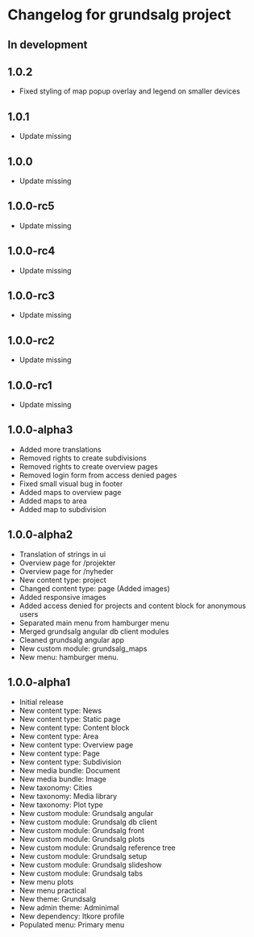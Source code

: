 # Changelog for grundsalg project

## In development

## 1.0.2
* Fixed styling of map popup overlay and legend on smaller devices 

## 1.0.1
* Update missing

## 1.0.0
* Update missing

## 1.0.0-rc5
* Update missing

## 1.0.0-rc4
* Update missing

## 1.0.0-rc3
* Update missing

## 1.0.0-rc2
* Update missing

## 1.0.0-rc1
* Update missing

## 1.0.0-alpha3
* Added more translations
* Removed rights to create subdivisions
* Removed rights to create overview pages
* Removed login form from access denied pages
* Fixed small visual bug in footer
* Added maps to overview page
* Added maps to area
* Added map to subdivision

## 1.0.0-alpha2
* Translation of strings in ui
* Overview page for /projekter
* Overview page for /nyheder
* New content type: project
* Changed content type: page (Added images)
* Added responsive images
* Added access denied for projects and content block for anonymous users
* Separated main menu from hamburger menu
* Merged grundsalg angular db client modules
* Cleaned grundsalg angular app
* New custom module: grundsalg_maps
* New menu: hamburger menu.

## 1.0.0-alpha1
* Initial release
* New content type: News
* New content type: Static page
* New content type: Content block
* New content type: Area
* New content type: Overview page
* New content type: Page
* New content type: Subdivision
* New media bundle: Document
* New media bundle: Image
* New taxonomy: Cities
* New taxonomy: Media library
* New taxonomy: Plot type
* New custom module: Grundsalg angular
* New custom module: Grundsalg db client
* New custom module: Grundsalg front
* New custom module: Grundsalg plots
* New custom module: Grundsalg reference tree
* New custom module: Grundsalg setup
* New custom module: Grundsalg slideshow
* New custom module: Grundsalg tabs
* New menu plots
* New menu practical
* New theme: Grundsalg
* New admin theme: Adminimal
* New dependency: Itkore profile
* Populated menu: Primary menu